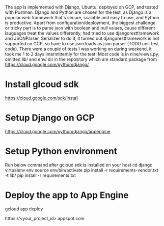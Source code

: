 The app is implemented with Django, Ubuntu, deployed on GCP, and tested with Postman. Django and Python are chosen for the test, as Django is a popular web framework that's secure, scalable and easy to use, and Python is productive.
Apart from configuration/deployment, the biggest challenge or tricky part is to parse json with boolean and null values, cause different lauguages treat the values differently, had tried to use djangorestframework and JSONParser, Serializer to do it, it turned out djangorestframework is not supported on GCP, so have to use json.loads as json parser (TODO unit test code).
There were a couple of tests I was working on during weekend, it took me 1 to 2 days intermittently for the test.
Most code is in nine/views.py, omitted lib/ and env/ dir in the repository which are standard package from https://cloud.google.com/python/django/

# Install glcoud sdk
https://cloud.google.com/sdk/install

# Setup Django on GCP
https://cloud.google.com/python/django/appengine

# Setup Python environment
Run below command after gcloud sdk is installed on your host
cd django
virtualenv env
source env/bin/activate
pip install -r requirements-vendor.txt -t lib/
pip install -r requirements.txt

# Deploy the app to App Engine
gcloud app deploy

https://<your_project_id>.appspot.com
